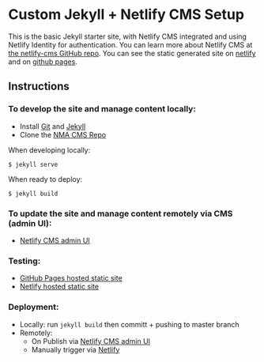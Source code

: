 # Custom Jekyll + Netlify CMS Setup

This is the basic Jekyll starter site, with Netlify CMS integrated and using Netlify Identity for
authentication. You can learn more about Netlify CMS at [the netlify-cms GitHub
repo](https://github.com/netlify/netlify-cms). You can see the static generated site on [netlify](https://nma.netlify.com) and on [github pages](https://kccnma.github.io/cms/). 

## Instructions

### To develop the site and manage content locally:

* Install [Git](http://git-scm.com/) and [Jekyll](https://jekyllrb.com/) 
* Clone the [NMA CMS Repo](https://github.com/kccnma/cms)

When developing locally:
```
$ jekyll serve
```

When ready to deploy:
```
$ jekyll build
```

### To update the site and manage content remotely via CMS (admin UI):

* [Netlify CMS admin UI](https://nma.netlify.com/admin/)

### Testing:

* [GitHub Pages hosted static site](https://kccnma.github.io/cms/)
* [Netlify hosted static site](https://nma.netlify.com)

### Deployment:

* Locally: run `jekyll build` then committ + pushing to master branch
* Remotely:
  * On Publish via [Netlify CMS admin UI](https://nma.netlify.com/admin/)
  * Manually trigger via [Netlify](https://app.netlify.com)
